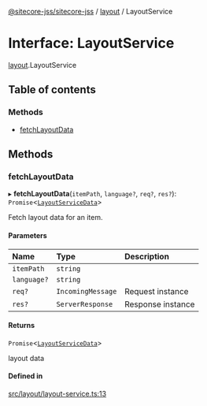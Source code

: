 [@sitecore-jss/sitecore-jss](../README.md) / [layout](../modules/layout.md) / LayoutService

# Interface: LayoutService

[layout](../modules/layout.md).LayoutService

## Table of contents

### Methods

- [fetchLayoutData](layout.LayoutService.md#fetchlayoutdata)

## Methods

### fetchLayoutData

▸ **fetchLayoutData**(`itemPath`, `language?`, `req?`, `res?`): `Promise`<[`LayoutServiceData`](layout.LayoutServiceData.md)\>

Fetch layout data for an item.

#### Parameters

| Name        | Type              | Description       |
| :---------- | :---------------- | :---------------- |
| `itemPath`  | `string`          |                   |
| `language?` | `string`          |                   |
| `req?`      | `IncomingMessage` | Request instance  |
| `res?`      | `ServerResponse`  | Response instance |

#### Returns

`Promise`<[`LayoutServiceData`](layout.LayoutServiceData.md)\>

layout data

#### Defined in

[src/layout/layout-service.ts:13](https://github.com/Sitecore/jss/blob/cf1ffc37b/packages/sitecore-jss/src/layout/layout-service.ts#L13)
